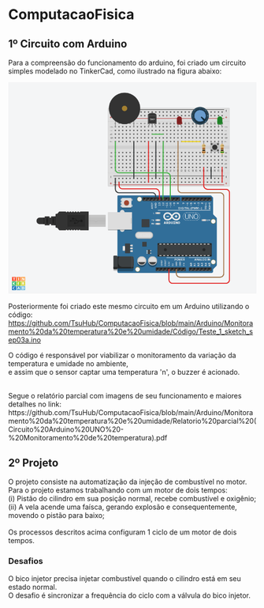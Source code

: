 # ComputacaoFisica

## 1º Circuito com Arduino

Para a compreensão do funcionamento do arduino, foi criado um circuito<br/>
simples modelado no TinkerCad, como ilustrado na figura abaixo:

![Arduino](https://github.com/TsuHub/ComputacaoFisica/blob/main/Arduino/Monitoramento%20da%20temperatura%20e%20umidade/PNG/Arduino3_TinkerCad.png?raw=true)

Posteriormente foi criado este mesmo circuito em um Arduino utilizando o código:
https://github.com/TsuHub/ComputacaoFisica/blob/main/Arduino/Monitoramento%20da%20temperatura%20e%20umidade/Código/Teste_1_sketch_sep03a.ino

O código é responsável por viabilizar o monitoramento da variação da temperatura e umidade no ambiente,<br/>
e assim que o sensor captar uma temperatura 'n', o buzzer é acionado.

<br/>
Segue o relatório parcial com imagens de seu funcionamento e maiores detalhes no link:
https://github.com/TsuHub/ComputacaoFisica/blob/main/Arduino/Monitoramento%20da%20temperatura%20e%20umidade/Relatorio%20parcial%20(Circuito%20Arduino%20UNO%20-%20Monitoramento%20de%20temperatura).pdf

## 2º Projeto

O projeto consiste na automatização da injeção de combustível no motor.<br/>
Para o projeto estamos trabalhando com um motor de dois tempos:<br/>
(i)  Pistão do cilindro em sua posição normal, recebe combustível e oxigênio;<br/>
(ii) A vela acende uma faísca, gerando explosão e consequentemente, movendo o pistão para baixo;<br/>
<br/>
Os processos descritos acima configuram 1 ciclo de um motor de dois tempos.<br/>

### Desafios
O bico injetor precisa injetar combustível quando o cilindro está em seu estado normal.<br/>
O desafio é sincronizar a frequência do ciclo com a válvula do bico injetor.<br/>

